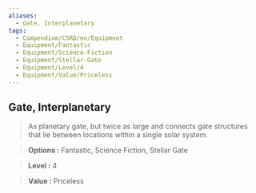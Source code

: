 ```yaml
---
aliases:
  - Gate, Interplanetary
tags:
  - Compendium/CSRD/en/Equipment
  - Equipment/Fantastic
  - Equipment/Science-Fiction
  - Equipment/Stellar-Gate
  - Equipment/Level/4
  - Equipment/Value/Priceless
---
```

  
    
## Gate, Interplanetary    
    
>As planetary gate, but twice as large and connects gate structures that lie between locations within a single solar system.    
> **Options :** Fantastic, Science Fiction, Stellar Gate    
> **Level :** 4    
> **Value :** Priceless